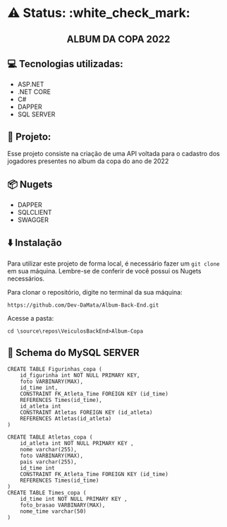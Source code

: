 <h1> ⚠️ Status: :white_check_mark: </h1>

<h2 align="center">ALBUM DA COPA 2022 </h2>

## 💻 Tecnologias utilizadas:

- ASP.NET
- .NET CORE 
- C#
- DAPPER
- SQL SERVER

## 📜 Projeto:

Esse projeto consiste na criação de uma API voltada para o cadastro dos jogadores presentes no album da copa do ano de 2022

## 📦 Nugets

- DAPPER
- SQLCLIENT
- SWAGGER

## ⬇️ Instalação

Para utilizar este projeto de forma local, é necessário fazer um
`git clone` em sua máquina. Lembre-se de conferir de você possui os Nugets necessários.

Para clonar o repositório, digite no terminal da sua máquina:

```
https://github.com/Dev-DaMata/Album-Back-End.git
```

Acesse a pasta:
```
cd \source\repos\VeiculosBackEnd>Album-Copa
```

## 💾 Schema do MySQL SERVER
```
CREATE TABLE Figurinhas_copa (
    id_figurinha int NOT NULL PRIMARY KEY,
    foto VARBINARY(MAX),
    id_time int,
    CONSTRAINT FK_Atleta_Time FOREIGN KEY (id_time)
    REFERENCES Times(id_time),
    id_atleta int
    CONSTRAINT Atletas FOREIGN KEY (id_atleta)
    REFERENCES Atletas(id_atleta)
)

CREATE TABLE Atletas_copa (
    id_atleta int NOT NULL PRIMARY KEY ,
    nome varchar(255),
    foto VARBINARY(MAX),
    pais varchar(255),
    id_time int
    CONSTRAINT FK_Atleta_Time FOREIGN KEY (id_time)
    REFERENCES Times(id_time)
)
CREATE TABLE Times_copa (
    id_time int NOT NULL PRIMARY KEY ,
    foto_brasao VARBINARY(MAX),
    nome_time varchar(50)
)
```

